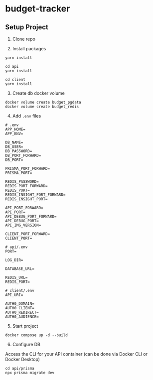 # budget-tracker

## Setup Project 
1. Clone repo

2. Install packages
```shell
yarn install
```

```shell
cd api
yarn install
```

```shell
cd client
yarn install
```

3. Create db docker volume
```
docker volume create budget_pgdata
docker volume create budget_redis
```

4. Add `.env` files
```
# .env
APP_HOME=
APP_ENV=

DB_NAME=
DB_USER=
DB_PASSWORD=
DB_PORT_FORWARD=
DB_PORT=

PRISMA_PORT_FORWARD=
PRISMA_PORT=

REDIS_PASSWORD=
REDIS_PORT_FORWARD=
REDIS_PORT=
REDIS_INSIGHT_PORT_FORWARD=
REDIS_INSIGHT_PORT=

API_PORT_FORWARD=
API_PORT=
API_DEBUG_PORT_FORWARD=
API_DEBUG_PORT=
API_IMG_VERSION=

CLIENT_PORT_FORWARD=
CLIENT_PORT=
```
```
# api/.env
PORT=

LOG_DIR=

DATABASE_URL=

REDIS_URL=
REDIS_PORT=
```

```
# client/.env
API_URI=

AUTH0_DOMAIN=
AUTH0_CLIENT=
AUTH0_REDIRECT=
AUTH0_AUDIENCE=
```

5. Start project 
```
docker compose up -d --build
```

6. Configure DB

Access the CLI for your API container (can be done via Docker CLI or Docker Desktop)

```
cd api/prisma
npx prisma migrate dev
```



